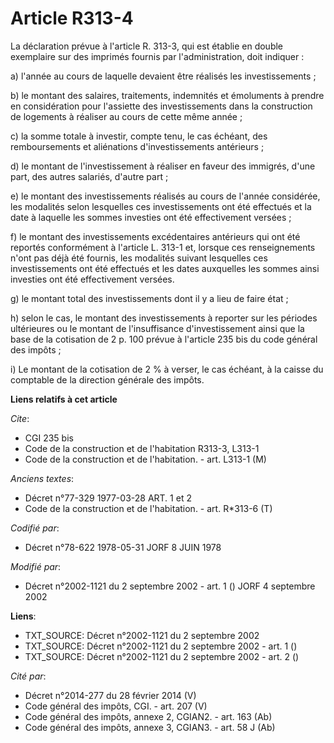 # Article R313-4

La déclaration prévue à l'article R. 313-3, qui est établie en double exemplaire sur des imprimés fournis par
l'administration, doit indiquer :

a) l'année au cours de laquelle devaient être réalisés les investissements ;

b) le montant des salaires, traitements, indemnités et émoluments à prendre en considération pour l'assiette des
investissements dans la construction de logements à réaliser au cours de cette même année ;

c) la somme totale à investir, compte tenu, le cas échéant, des remboursements et aliénations d'investissements antérieurs ;

d) le montant de l'investissement à réaliser en faveur des immigrés, d'une part, des autres salariés, d'autre part ;

e) le montant des investissements réalisés au cours de l'année considérée, les modalités selon lesquelles ces investissements
ont été effectués et la date à laquelle les sommes investies ont été effectivement versées ;

f) le montant des investissements excédentaires antérieurs qui ont été reportés conformément à l'article L. 313-1 et, lorsque
ces renseignements n'ont pas déjà été fournis, les modalités suivant lesquelles ces investissements ont été effectués et les
dates auxquelles les sommes ainsi investies ont été effectivement versées.

g) le montant total des investissements dont il y a lieu de faire état ;

h) selon le cas, le montant des investissements à reporter sur les périodes ultérieures ou le montant de l'insuffisance
d'investissement ainsi que la base de la cotisation de 2 p. 100 prévue à l'article 235 bis du code général des impôts ;

i) Le montant de la cotisation de 2 % à verser, le cas échéant, à la caisse du comptable de la direction générale des impôts.

**Liens relatifs à cet article**

_Cite_:

  - CGI 235 bis
  - Code de la construction et de l'habitation R313-3, L313-1
  - Code de la construction et de l'habitation. - art. L313-1 (M)

_Anciens textes_:

  - Décret n°77-329 1977-03-28 ART. 1 et 2
  - Code de la construction et de l'habitation. - art. R*313-6 (T)

_Codifié par_:

  - Décret n°78-622 1978-05-31 JORF 8 JUIN 1978

_Modifié par_:

  - Décret n°2002-1121 du 2 septembre 2002 - art. 1 () JORF 4 septembre 2002

**Liens**:

  - TXT_SOURCE: Décret n°2002-1121 du 2 septembre 2002
  - TXT_SOURCE: Décret n°2002-1121 du 2 septembre 2002 - art. 1 ()
  - TXT_SOURCE: Décret n°2002-1121 du 2 septembre 2002 - art. 2 ()

_Cité par_:

  - Décret n°2014-277 du 28 février 2014 (V)
  - Code général des impôts, CGI. - art. 207 (V)
  - Code général des impôts, annexe 2, CGIAN2. - art. 163 (Ab)
  - Code général des impôts, annexe 3, CGIAN3. - art. 58 J (Ab)
